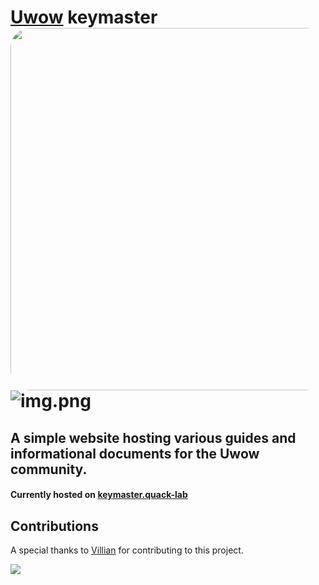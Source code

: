 # [Uwow](https://uwow.biz/) keymaster <img src="https://github.com/PhatDave/uwow-key-guide/blob/dev/static/app.png?raw=true" width="580" style="border-radius:2rem"/>![img.png](img.png)

## A simple website hosting various guides and informational documents for the Uwow community.

#### Currently hosted on [keymaster.quack-lab](https://keymaster.site.quack-lab.dev/)

## Contributions

A special thanks to [Villian](https://github.com/Fractal-Tess) for contributing to this project.

<a href="https://github.com/Fractal-Tess">
  <img src="https://contrib.rocks/image?repo=PhatDave/uwow-key-guide&anon=1" />
</a>
